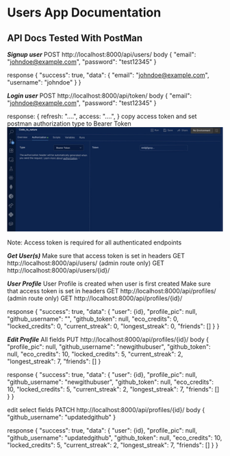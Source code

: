 # Users App Documentation

## API Docs Tested With PostMan
***Signup user***
POST http://localhost:8000/api/users/
body
{
  "email": "johndoe@example.com",
  "password": "test12345"
}

response
{
  "success": true,
  "data": {
    "email": "johndoe@example.com",
    "username": "johndoe"
  }
}

***Login user***
POST http://localhost:8000/api/token/
body
{
  "email": "johndoe@example.com",
  "password": "test12345"
}

response: {
  refresh: "....",
  access: "....",
}
copy access token and set postman authorization type to Bearer Token
![Postman Bearer Token Example](screenshots/tokenexample.jpeg)

Note: Access token is required for all authenticated endpoints

***Get User(s)***
Make sure that access token is set in headers
GET http://localhost:8000/api/users/ (admin route only)
GET http://localhost:8000/api/users/{id}/

***User Profile***
User Profile is created when user is first created
Make sure that access token is set in headers
GET http://localhost:8000/api/profiles/ (admin route only)
GET http://localhost:8000/api/profiles/{id}/

response
{
  "success": true,
    "data": {
    "user": {id},
    "profile_pic": null,
    "github_username": "",
    "github_token": null,
    "eco_credits": 0,
    "locked_credits": 0,
    "current_streak": 0,
    "longest_streak": 0,
    "friends": []
  }
}

***Edit Profile***
All fields
PUT http://localhost:8000/api/profiles/{id}/
body
{
  "profile_pic": null,
  "github_username": "newgithubuser",
  "github_token": null,
  "eco_credits": 10,
  "locked_credits": 5,
  "current_streak": 2,
  "longest_streak": 7,
  "friends": []
}

response
{
  "success": true,
  "data": {
    "user": {id},
    "profile_pic": null,
    "github_username": "newgithubuser",
    "github_token": null,
    "eco_credits": 10,
    "locked_credits": 5,
    "current_streak": 2,
    "longest_streak": 7,
    "friends": []
  }
}

edit select fields
PATCH http://localhost:8000/api/profiles/{id}/
body
{
  "github_username": "updatedgithub"
}

response
{
  "success": true,
  "data": {
    "user": {id},
    "profile_pic": null,
    "github_username": "updatedgithub",
    "github_token": null,
    "eco_credits": 10,
    "locked_credits": 5,
    "current_streak": 2,
    "longest_streak": 7,
    "friends": []
  }
}
